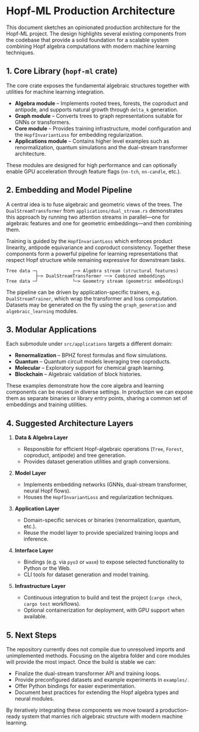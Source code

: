 # Hopf-ML Production Architecture

This document sketches an opinionated production architecture for the Hopf-ML project. The design highlights several existing components from the codebase that provide a solid foundation for a scalable system combining Hopf algebra computations with modern machine learning techniques.

## 1. Core Library (`hopf-ml` crate)

The core crate exposes the fundamental algebraic structures together with utilities for machine learning integration.

- **Algebra module** – Implements rooted trees, forests, the coproduct and antipode, and supports natural growth through `delta_k` generation.
- **Graph module** – Converts trees to graph representations suitable for GNNs or transformers.
- **Core module** – Provides training infrastructure, model configuration and the `HopfInvariantLoss` for embedding regularization.
- **Applications module** – Contains higher level examples such as renormalization, quantum simulations and the dual-stream transformer architecture.

These modules are designed for high performance and can optionally enable GPU acceleration through feature flags (`nn-tch`, `nn-candle`, etc.).

## 2. Embedding and Model Pipeline

A central idea is to fuse algebraic and geometric views of the trees. The `DualStreamTransformer` from `applications/dual_stream.rs` demonstrates this approach by running two attention streams in parallel—one for algebraic features and one for geometric embeddings—and then combining them.

Training is guided by the `HopfInvariantLoss` which enforces product linearity, antipode equivariance and coproduct consistency. Together these components form a powerful pipeline for learning representations that respect Hopf structure while remaining expressive for downstream tasks.

```
Tree data ─┐             ┌─> Algebra stream (structural features)
           ├─> DualStreamTransformer ──> Combined embeddings
Tree data ─┘             └─> Geometry stream (geometric embeddings)
```

The pipeline can be driven by application-specific trainers, e.g. `DualStreamTrainer`, which wrap the transformer and loss computation. Datasets may be generated on the fly using the `graph_generation` and `algebraic_learning` modules.

## 3. Modular Applications

Each submodule under `src/applications` targets a different domain:

- **Renormalization** – BPHZ forest formulas and flow simulations.
- **Quantum** – Quantum circuit models leveraging tree coproducts.
- **Molecular** – Exploratory support for chemical graph learning.
- **Blockchain** – Algebraic validation of block histories.

These examples demonstrate how the core algebra and learning components can be reused in diverse settings. In production we can expose them as separate binaries or library entry points, sharing a common set of embeddings and training utilities.

## 4. Suggested Architecture Layers

1. **Data & Algebra Layer**
   - Responsible for efficient Hopf-algebraic operations (`Tree`, `Forest`, coproduct, antipode) and tree generation.
   - Provides dataset generation utilities and graph conversions.

2. **Model Layer**
   - Implements embedding networks (GNNs, dual-stream transformer, neural Hopf flows).
   - Houses the `HopfInvariantLoss` and regularization techniques.

3. **Application Layer**
   - Domain-specific services or binaries (renormalization, quantum, etc.).
   - Reuse the model layer to provide specialized training loops and inference.

4. **Interface Layer**
   - Bindings (e.g. via `pyo3` or `wasm`) to expose selected functionality to Python or the Web.
   - CLI tools for dataset generation and model training.

5. **Infrastructure Layer**
   - Continuous integration to build and test the project (`cargo check`, `cargo test` workflows).
   - Optional containerization for deployment, with GPU support when available.

## 5. Next Steps

The repository currently does not compile due to unresolved imports and unimplemented methods. Focusing on the algebra folder and core modules will provide the most impact. Once the build is stable we can:

- Finalize the dual-stream transformer API and training loops.
- Provide preconfigured datasets and example experiments in `examples/`.
- Offer Python bindings for easier experimentation.
- Document best practices for extending the Hopf algebra types and neural modules.

By iteratively integrating these components we move toward a production-ready system that marries rich algebraic structure with modern machine learning.

